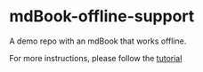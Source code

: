 # mdBook-offline-support
A demo repo with an mdBook that works offline.

For more instructions, please follow the [tutorial](https://rahul-thakoor.github.io/making-mdbooks-work-offline/)
